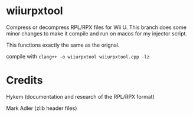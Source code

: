 # wiiurpxtool
Compress or decompress RPL/RPX files for Wii U. This branch does some minor changes to make it compile and run on macos for my injector script.

This functions exactly the same as the orignal.

compile with 
`clang++ -o wiiurpxtool wiiurpxtool.cpp -lz`
# Credits
Hykem (documentation and research of the RPL/RPX format)

Mark Adler (zlib header files)
